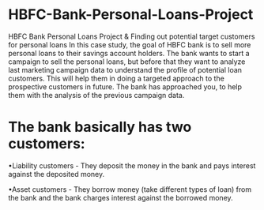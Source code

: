 # HBFC-Bank-Personal-Loans-Project
HBFC Bank Personal Loans Project & Finding out potential target customers for personal loans In this case study, the goal of HBFC bank is to sell more personal loans to their savings account holders. The bank wants to start a campaign to sell the personal loans, but before that they want to analyze last marketing campaign data to understand the profile of potential loan customers. This will help them in doing a targeted approach to the prospective customers in future. The bank has approached you, to help them with the analysis of the previous campaign data.

# The bank basically has two customers:
•Liability customers - They deposit the money in the bank and pays interest against the deposited money.

•Asset customers - They borrow money (take different types of loan) from the bank and the bank charges interest against the borrowed money.
